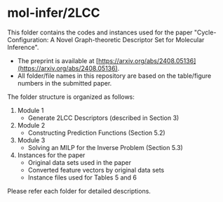 # mol-infer/2LCC

This folder contains the codes and instances used for the paper "Cycle-Configuration: A Novel Graph-theoretic Descriptor Set for Molecular Inference".

- The preprint is available at [https://arxiv.org/abs/2408.05136](https://arxiv.org/abs/2408.05136).
- All folder/file names in this repository are based on the table/figure numbers in the submitted paper.

The folder structure is organized as follows:
1. Module 1
	- Generate 2LCC Descriptors (described in Section 3)
1. Module 2
	- Constructing Prediction Functions (Section 5.2)
1. Module 3
	- Solving an MILP for the Inverse Problem (Section 5.3)
1. Instances for the paper
	- Original data sets used in the paper
	- Converted feature vectors by original data sets 
	- Instance files used for Tables 5 and 6

Please refer each folder for detailed descriptions.
